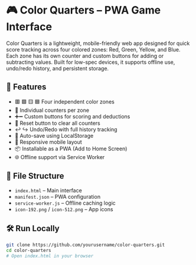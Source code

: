 # 🎮 Color Quarters – PWA Game Interface

Color Quarters is a lightweight, mobile-friendly web app designed for quick score tracking across four colored zones: Red, Green, Yellow, and Blue. Each zone has its own counter and custom buttons for adding or subtracting values. Built for low-spec devices, it supports offline use, undo/redo history, and persistent storage.

## 🚀 Features

- 🟥 🟩 🟨 🟦 Four independent color zones
- 🔢 Individual counters per zone
- ➕➖ Custom buttons for scoring and deductions
- 🔄 Reset button to clear all counters
- ↩️ ↪️ Undo/Redo with full history tracking
- 💾 Auto-save using LocalStorage
- 📱 Responsive mobile layout
- 📦 Installable as a PWA (Add to Home Screen)
- 🌐 Offline support via Service Worker

## 📁 File Structure

- `index.html` – Main interface
- `manifest.json` – PWA configuration
- `service-worker.js` – Offline caching logic
- `icon-192.png` / `icon-512.png` – App icons

## 🛠️ Run Locally

```bash
git clone https://github.com/yourusername/color-quarters.git
cd color-quarters
# Open index.html in your browser
